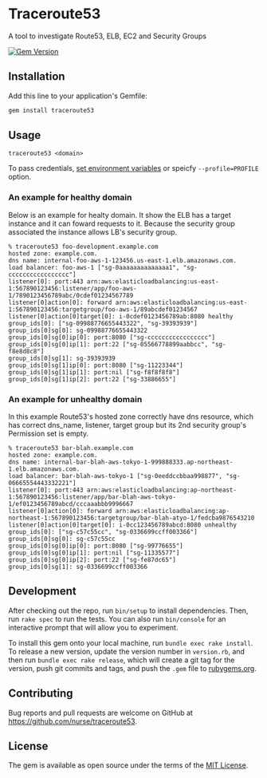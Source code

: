 # Traceroute53

A tool to investigate Route53, ELB, EC2 and Security Groups

[![Gem Version](https://badge.fury.io/rb/traceroute53.svg)](https://badge.fury.io/rb/traceroute53)

## Installation

Add this line to your application's Gemfile:

```ruby
gem install traceroute53
```

## Usage

```
traceroute53 <domain>
```

To pass credentials, [set environment variables](https://docs.aws.amazon.com/sdk-for-ruby/v3/developer-guide/setup-config.html#aws-ruby-sdk-credentials-environment) or speicfy `--profile=PROFILE` option.

### An example for healthy domain

Below is an example for healty domain. It show the ELB has a target instance and it can foward requests to it. Because the security group associated the instance allows LB's security group.

```
% traceroute53 foo-development.example.com
hosted zone: example.com.
dns name: internal-foo-aws-1-123456.us-east-1.elb.amazonaws.com.
load balancer: foo-aws-1 ["sg-0aaaaaaaaaaaaaa1", "sg-ccccccccccccccccc"]
listener[0]: port:443 arn:aws:elasticloadbalancing:us-east-1:567890123456:listener/app/foo-aws-1/7890123456789abc/0cdef01234567789
listener[0]action[0]: forward arn:aws:elasticloadbalancing:us-east-1:567890123456:targetgroup/foo-aws-1/89abcdef01234567
listener[0]action[0]target[0]: i-0cdef0123456789ab:8080 healthy
group_ids[0]: ["sg-09988776655443322", "sg-39393939"]
group_ids[0]sg[0]: sg-09988776655443322
group_ids[0]sg[0]ip[0]: port:8080 ["sg-ccccccccccccccccc"]
group_ids[0]sg[0]ip[1]: port:22 ["sg-05566778899aabbcc", "sg-f8e8d8c8"]
group_ids[0]sg[1]: sg-39393939
group_ids[0]sg[1]ip[0]: port:8080 ["sg-11223344"]
group_ids[0]sg[1]ip[1]: port:nil ["sg-f8f8f8f8"]
group_ids[0]sg[1]ip[2]: port:22 ["sg-33886655"]
```

### An example for unhealthy domain

In this example Route53's hosted zone correctly have dns resource, which has correct dns\_name, listener, target group but its 2nd security group's Permission set is empty.

```
% traceroute53 bar-blah.example.com
hosted zone: example.com.
dns name: internal-bar-blah-aws-tokyo-1-999888333.ap-northeast-1.elb.amazonaws.com.
load balancer: bar-blah-aws-tokyo-1 ["sg-0eeddccbbaa998877", "sg-06665554443332221"]
listener[0]: port:443 arn:aws:elasticloadbalancing:ap-northeast-1:567890123456:listener/app/bar-blah-aws-tokyo-1/ef0123456789abcd/cccaaabbb9996667
listener[0]action[0]: forward arn:aws:elasticloadbalancing:ap-northeast-1:567890123456:targetgroup/bar-blah-atyo-1/fedcba9876543210
listener[0]action[0]target[0]: i-0cc123456789abcd:8080 unhealthy
group_ids[0]: ["sg-c57c55cc", "sg-0336699ccff003366"]
group_ids[0]sg[0]: sg-c57c55cc
group_ids[0]sg[0]ip[0]: port:8080 ["sg-99776655"]
group_ids[0]sg[0]ip[1]: port:nil ["sg-11335577"]
group_ids[0]sg[0]ip[2]: port:22 ["sg-fe87dc65"]
group_ids[0]sg[1]: sg-0336699ccff003366
```

## Development

After checking out the repo, run `bin/setup` to install dependencies. Then, run `rake spec` to run the tests. You can also run `bin/console` for an interactive prompt that will allow you to experiment.

To install this gem onto your local machine, run `bundle exec rake install`. To release a new version, update the version number in `version.rb`, and then run `bundle exec rake release`, which will create a git tag for the version, push git commits and tags, and push the `.gem` file to [rubygems.org](https://rubygems.org).

## Contributing

Bug reports and pull requests are welcome on GitHub at https://github.com/nurse/traceroute53.

## License

The gem is available as open source under the terms of the [MIT License](https://opensource.org/licenses/MIT).
